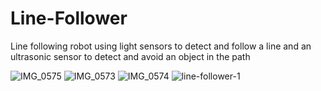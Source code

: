 # Line-Follower
Line following robot using light sensors to detect and follow a line and an ultrasonic sensor to detect and avoid an object in the path

![IMG_0575](https://github.com/Gbell26/Line-Follower/assets/107581827/714aa89e-baf3-418b-8022-9e448ee43bd0)
![IMG_0573](https://github.com/Gbell26/Line-Follower/assets/107581827/0c4b2e77-c695-4c83-b895-bd5ec8024d04)
![IMG_0574](https://github.com/Gbell26/Line-Follower/assets/107581827/8b0fd535-0b37-4ed9-a780-e8108da853a6)
![line-follower-1](https://github.com/Gbell26/Line-Follower/assets/107581827/ed9c0230-6758-4225-91d9-509c9a034f32)
